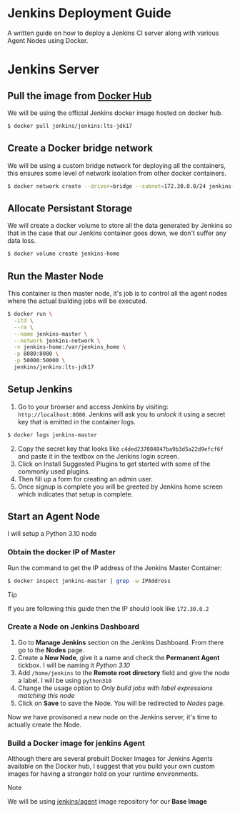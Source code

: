 # Jenkins Deployment Guide

A written guide on how to deploy a Jenkins CI server along with various Agent Nodes using Docker.

# Jenkins Server
## Pull the image from [Docker Hub](https://hub.docker.com/r/jenkins/jenkins)
We will be using the official Jenkins docker image hosted on docker hub.
```bash
$ docker pull jenkins/jenkins:lts-jdk17
```
## Create a Docker bridge network
We will be using a custom bridge network for deploying all the containers, this ensures some level of network isolation from other docker containers.

```bash
$ docker network create --driver=bridge --subnet=172.30.0.0/24 jenkins-network
```
## Allocate Persistant Storage
We will create a docker volume to store all the data generated by Jenkins so that in the case that our Jenkins container goes down, we don't suffer any data loss.
```bash
$ docker volume create jenkins-home
```

## Run the Master Node
This container is then master node, it's job is to control all the agent nodes where the actual building jobs will be executed. 
```bash
$ docker run \
  -itd \
  --rm \
  --name jenkins-master \
  --network jenkins-network \
  -v jenkins-home:/var/jenkins_home \
  -p 8080:8080 \
  -p 50000:50000 \
  jenkins/jenkins:lts-jdk17
```

## Setup Jenkins

1. Go to your browser and access Jenkins by visiting: `http://localhost:8080`. Jenkins will ask you to *unlock* it using a secret key that is emitted in the container logs.
```bash
$ docker logs jenkins-master
```
2. Copy the secret key that looks like `c4ded237084847ba9b3d5a22d9efcf6f` and paste it in the textbox on the Jenkins login screen.
3. Click on Install Suggested Plugins to get started with some of the commonly used plugins.
4. Then fill up a form for creating an admin user.
5. Once signup is complete you will be greeted by Jenkins home screen which indicates that setup is complete.

## Start an Agent Node

I will setup a Python 3.10 node

### Obtain the docker IP of Master

Run the command to get the IP address of the Jenkins Master Container:

```bash
$ docker inspect jenkins-master | grep -w IPAddress
```
> [!TIP]
> If you are following this guide then the IP should look like `172.30.0.2`

### Create a Node on Jenkins Dashboard

1. Go to **Manage Jenkins** section on the Jenkins Dashboard. From there go to the **Nodes** page.
2. Create a **New Node**, give it a name and check the **Permanent Agent** tickbox. I will be naming it *Python 3.10*
3. Add `/home/jenkins` to the **Remote root directory** field and give the node a label. I will be using `python310`
4. Change the usage option to *Only build jobs with label expressions matching this node*
5. Click on **Save** to save the Node. You will be redirected to *Nodes* page.

Now we have provisoned a new node on the Jenkins server, it's time to actually create the Node.

### Build a Docker image for jenkins Agent

Although there are several prebuilt Docker Images for Jenkins Agents available on the Docker hub, I suggest that you build your own custom images for having a stronger hold on your runtime environments.

> [!NOTE]
> We will be using [jenkins/agent](https://hub.docker.com/r/jenkins/agent) image repository for our **Base Image**


